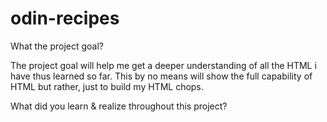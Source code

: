 # odin-recipes

What the project goal?

The project goal will help me get a deeper understanding of all the HTML i have thus learned so far. This by no means will show the full capability of HTML but rather, just to build my HTML chops.

What did you learn & realize throughout this project?
